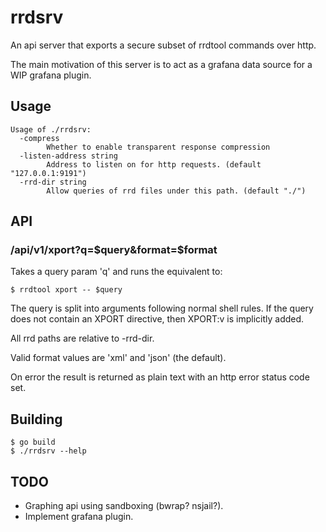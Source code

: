 # rrdsrv

An api server that exports a secure subset of rrdtool commands over http.

The main motivation of this server is to act as a grafana data source for a WIP
grafana plugin.

## Usage

```
Usage of ./rrdsrv:
  -compress
        Whether to enable transparent response compression
  -listen-address string
        Address to listen on for http requests. (default "127.0.0.1:9191")
  -rrd-dir string
        Allow queries of rrd files under this path. (default "./")
```

## API

### /api/v1/xport?q=$query&format=$format

Takes a query param 'q' and runs the equivalent to:

```
$ rrdtool xport -- $query
```

The query is split into arguments following normal shell rules.
If the query does not contain an XPORT directive, then XPORT:v is implicitly added.

All rrd paths are relative to -rrd-dir.

Valid format values are 'xml' and 'json' (the default).

On error the result is returned as plain text with an http error status code set.

## Building

```
$ go build
$ ./rrdsrv --help
```

## TODO

- Graphing api using sandboxing (bwrap? nsjail?).
- Implement grafana plugin.
